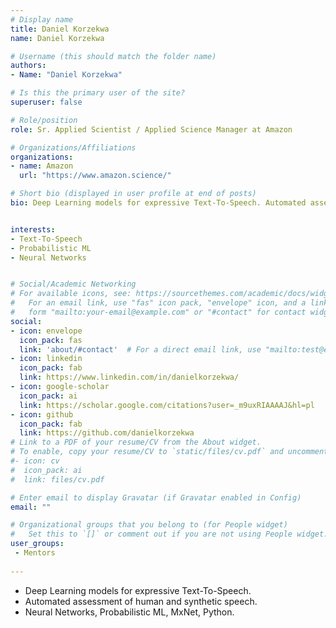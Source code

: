 ```yaml
---
# Display name
title: Daniel Korzekwa
name: Daniel Korzekwa

# Username (this should match the folder name)
authors:
- Name: "Daniel Korzekwa"

# Is this the primary user of the site?
superuser: false

# Role/position
role: Sr. Applied Scientist / Applied Science Manager at Amazon

# Organizations/Affiliations
organizations:
- name: Amazon
  url: "https://www.amazon.science/"

# Short bio (displayed in user profile at end of posts)
bio: Deep Learning models for expressive Text-To-Speech. Automated assessment of human and synthetic speech. Neural Networks, Probabilistic ML, MxNet, Python.


interests:
- Text-To-Speech
- Probabilistic ML
- Neural Networks


# Social/Academic Networking
# For available icons, see: https://sourcethemes.com/academic/docs/widgets/#icons
#   For an email link, use "fas" icon pack, "envelope" icon, and a link in the
#   form "mailto:your-email@example.com" or "#contact" for contact widget.
social:
- icon: envelope
  icon_pack: fas
  link: 'about/#contact'  # For a direct email link, use "mailto:test@example.org".
- icon: linkedin
  icon_pack: fab
  link: https://www.linkedin.com/in/danielkorzekwa/
- icon: google-scholar
  icon_pack: ai
  link: https://scholar.google.com/citations?user=_m9uxRIAAAAJ&hl=pl
- icon: github
  icon_pack: fab
  link: https://github.com/danielkorzekwa
# Link to a PDF of your resume/CV from the About widget.
# To enable, copy your resume/CV to `static/files/cv.pdf` and uncomment the lines below.  
#- icon: cv
#  icon_pack: ai
#  link: files/cv.pdf

# Enter email to display Gravatar (if Gravatar enabled in Config)
email: ""

# Organizational groups that you belong to (for People widget)
#   Set this to `[]` or comment out if you are not using People widget.  
user_groups:
 - Mentors
 
---
```

- Deep Learning models for expressive Text-To-Speech.
- Automated assessment of human and synthetic speech.
- Neural Networks, Probabilistic ML, MxNet, Python.
